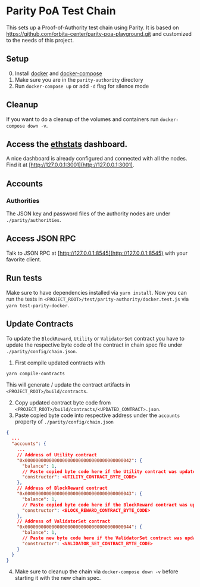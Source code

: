 # Parity PoA Test Chain
This sets up a Proof-of-Authority test chain using Parity. It is based on https://github.com/orbita-center/parity-poa-playground.git and customized to the needs of this project.

## Setup

0. Install [docker](https://docs.docker.com/engine/installation/) and [docker-compose](https://docs.docker.com/compose/install/)
1. Make sure you are in the `parity-authority` directory
2. Run `docker-compose up` or add `-d` flag for silence mode


## Cleanup
If you want to do a cleanup of the volumes and containers run `docker-compose down -v`. 

## Access the [ethstats](https://github.com/cubedro/eth-netstats) dashboard.
A nice dashboard is already configured and connected with all the nodes.
Find it at [http://127.0.0.1:3001](http://127.0.0.1:3001).

## Accounts

### Authorities
The JSON key and password files of the authority nodes are under `./parity/authorities`.

## Access JSON RPC 
Talk to JSON RPC at [http://127.0.0.1:8545](http://127.0.0.1:8545) with your favorite client.

## Run tests
Make sure to have dependencies installed via `yarn install`. Now you can run the tests in `<PROJECT_ROOT>/test/parity-authority/docker.test.js` via `yarn test-parity-docker`.

## Update Contracts
To update the `BlockReward`, `Utility` or `ValidatorSet` contract you have to update the respective byte code of the contract in chain spec file under `./parity/config/chain.json`.

1. First compile updated contracts with
```bash
yarn compile-contracts
```
This will generate / update the contract artifacts in `<PROJECT_ROOT>/build/contracts`.

2. Copy updated contract byte code from `<PROJECT_ROOT>/build/contracts/<UPDATED_CONTRACT>.json`.
3. Paste copied byte code into respective address under the `accounts` property of `./parity/config/chain.json`
```json
{
  ...
  "accounts": {
    ...
    // Address of Utility contract
    "0x0000000000000000000000000000000000000042": {
      "balance": 1,
      // Paste copied byte code here if the Utility contract was updated
      "constructor": <UTILITY_CONTRACT_BYTE_CODE>
    },
    // Address of BlockReward contract
    "0x0000000000000000000000000000000000000043": {
      "balance": 1,
      // Paste copied byte code here if the BlockReward contract was updated
      "constructor": <BLOCK_REWARD_CONTRACT_BYTE_CODE>
    },
    // Address of ValidatorSet contract
    "0x0000000000000000000000000000000000000044": {
      "balance": 1,
      // Paste new byte code here if the ValidatorSet contract was updated
      "constructor": <VALIDATOR_SET_CONTRACT_BYTE_CODE>
    }
  }
}
```
4. Make sure to cleanup the chain via `docker-compose down -v` before starting it with the new chain spec.
